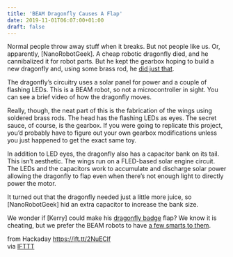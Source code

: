 ```yaml
---
title: 'BEAM Dragonfly Causes A Flap'
date: 2019-11-01T06:07:00+01:00
draft: false
---
```


Normal people throw away stuff when it breaks. But not people like us. Or, apparently, \[NanoRobotGeek\]. A cheap robotic dragonfly died, and he cannibalized it for robot parts. But he kept the gearbox hoping to build a new dragonfly and, using some brass rod, he [did just that](https://www.instructables.com/id/Flapping-Dragonfly-BEAM-Robot-From-a-Broke-RC-Toy/).

The dragonfly’s circuitry uses a solar panel for power and a couple of flashing LEDs. This is a BEAM robot, so not a microcontroller in sight. You can see a brief video of how the dragonfly moves.

Really, though, the neat part of this is the fabrication of the wings using soldered brass rods. The head has the flashing LEDs as eyes. The secret sauce, of course, is the gearbox. If you were going to replicate this project, you’d probably have to figure out your own gearbox modifications unless you just happened to get the exact same toy.

In addition to LED eyes, the dragonfly also has a capacitor bank on its tail. This isn’t aesthetic. The wings run on a FLED-based solar engine circuit. The LEDs and the capacitors work to accumulate and discharge solar power allowing the dragonfly to flap even when there’s not enough light to directly power the motor.

It turned out that the dragonfly needed just a little more juice, so \[NanoRobotGeek\] hid an extra capacitor to increase the bank size.

We wonder if \[Kerry\] could make his [dragonfly badge](https://hackaday.com/2018/09/04/when-are-dumb-leds-the-smart-choice/) flap? We know it is cheating, but we prefer the BEAM robots to have [a few smarts to them](https://hackaday.com/2013/10/13/turbot-is-a-beampicaxe-hybrid/).

  
  
from Hackaday https://ift.tt/2NuEClf  
via [IFTTT](https://ifttt.com/?ref=da&site=blogger)
